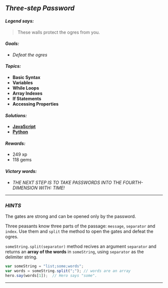 ## _Three-step Password_

#### _Legend says:_
> These walls protect the ogres from you.

#### _Goals:_
+ _Defeat the ogres_

#### _Topics:_
+ **Basic Syntax**
+ **Variables**
+ **While Loops**
+ **Array Indexes**
+ **If Statements**
+ **Accessing Properties**

#### _Solutions:_
+ **[JavaScript](threeStepPassword.js)**
+ **[Python](three_step_password.py)**

#### _Rewards:_
+ 249 xp
+ 118 gems

#### _Victory words:_
+ _THE NEXT STEP IS TO TAKE PASSWORDS INTO THE FOURTH-DIMENSION WITH: TIME!_

___

### _HINTS_

The gates are strong and can be opened only by the password.

Three peasants know three parts of the passage: `message`, `separator` and `index`. Use them and `split` the method to open the gates and defeat the ogres.

`someString.split(separator)` method recives an argument `separator` and returns an **array of the words** in `someString`, using `separator` as the delimiter string.

```javascript
var someString = "list;some;words";
var words = someString.split(";"); // words are an array
hero.say(words[1]);  // Hero says "some".
```

___
